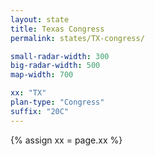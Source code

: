```yaml
---
layout: state
title: Texas Congress
permalink: states/TX-congress/

small-radar-width: 300
big-radar-width: 500
map-width: 700

xx: "TX"
plan-type: "Congress"
suffix: "20C"
---
```


{% assign xx = page.xx %}